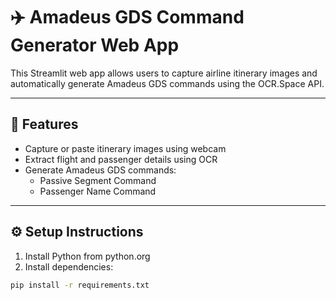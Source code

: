 # ✈️ Amadeus GDS Command Generator Web App

This Streamlit web app allows users to capture airline itinerary images and automatically generate Amadeus GDS commands using the OCR.Space API.

---

## 🚀 Features

- Capture or paste itinerary images using webcam
- Extract flight and passenger details using OCR
- Generate Amadeus GDS commands:
  - Passive Segment Command
  - Passenger Name Command

---

## ⚙️ Setup Instructions

1. Install Python from python.org
2. Install dependencies:

```bash
pip install -r requirements.txt
